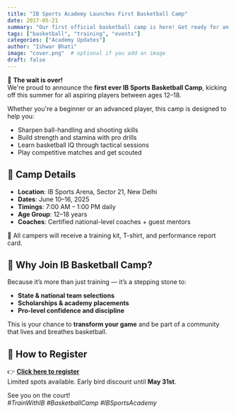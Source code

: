 ```yaml
---
title: "IB Sports Academy Launches First Basketball Camp"
date: 2017-05-21
summary: "Our first official basketball camp is here! Get ready for an intense, fun-filled week of skill-building, team spirit, and high-performance training."
tags: ["basketball", "training", "events"]
categories: ["Academy Updates"]
author: "Ishwar Bhati"
image: "cover.png"  # optional if you add an image
draft: false
---
```


🏀 **The wait is over!**  
We're proud to announce the **first ever IB Sports Basketball Camp**, kicking off this summer for all aspiring players between ages 12–18.

Whether you're a beginner or an advanced player, this camp is designed to help you:

- Sharpen ball-handling and shooting skills
- Build strength and stamina with pro drills
- Learn basketball IQ through tactical sessions
- Play competitive matches and get scouted


## 📍 Camp Details

- **Location**: IB Sports Arena, Sector 21, New Delhi
- **Dates**: June 10–16, 2025
- **Timings**: 7:00 AM – 1:00 PM daily
- **Age Group**: 12–18 years
- **Coaches**: Certified national-level coaches + guest mentors

🎽 All campers will receive a training kit, T-shirt, and performance report card.


## 🎯 Why Join IB Basketball Camp?

Because it’s more than just training — it’s a stepping stone to:

- **State & national team selections**
- **Scholarships & academy placements**
- **Pro-level confidence and discipline**

This is your chance to **transform your game** and be part of a community that lives and breathes basketball.


## 📝 How to Register

👉 **[Click here to register](https://ibsportsacademy.com/register)**  
Limited spots available. Early bird discount until **May 31st**.


See you on the court!  
*#TrainWithIB #BasketballCamp #IBSportsAcademy*
